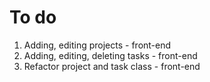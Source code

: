 # To do
1. Adding, editing projects - front-end
2. Adding, editing, deleting tasks - front-end
4. Refactor project and task class - front-end